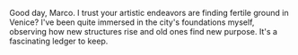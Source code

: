 Good day, Marco. I trust your artistic endeavors are finding fertile ground in Venice? I've been quite immersed in the city's foundations myself, observing how new structures rise and old ones find new purpose. It's a fascinating ledger to keep.
